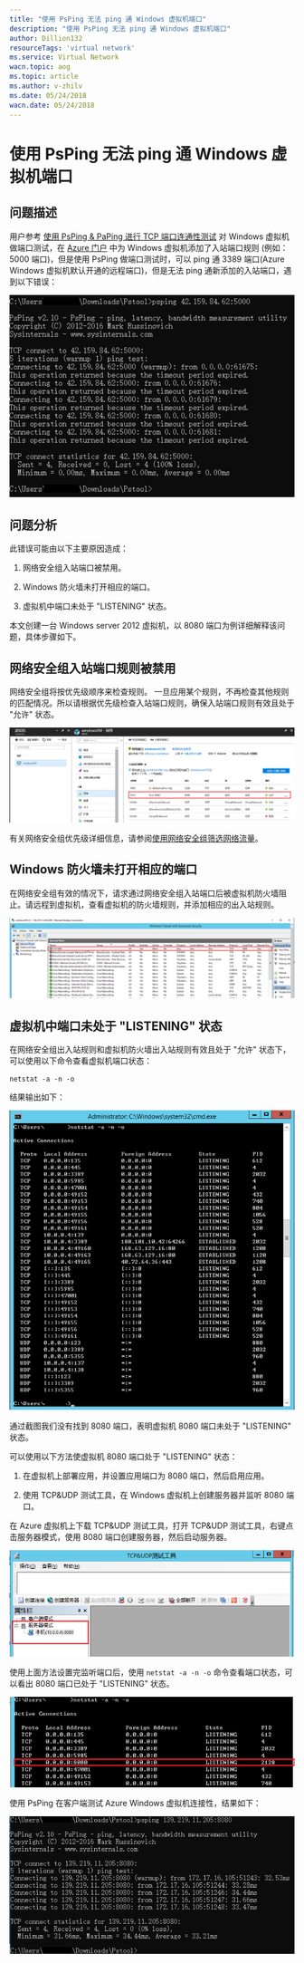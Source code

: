 ```yaml
---
title: "使用 PsPing 无法 ping 通 Windows 虚拟机端口"
description: "使用 PsPing 无法 ping 通 Windows 虚拟机端口"
author: Dillion132
resourceTags: 'virtual network'
ms.service: Virtual Network
wacn.topic: aog
ms.topic: article
ms.author: v-zhilv
ms.date: 05/24/2018
wacn.date: 05/24/2018
---
```


# 使用 PsPing 无法 ping 通 Windows 虚拟机端口

## 问题描述

用户参考 [使用 PsPing & PaPing 进行 TCP 端口连通性测试](https://docs.azure.cn/articles/azure-operations-guide/virtual-network/aog-virtual-network-tcp-psping-paping-connectivity) 对 Windows 虚拟机做端口测试，在 [Azure 门户](https://portal.azure.cn) 中为 Windows 虚拟机添加了入站端口规则 (例如：5000 端口)，但是使用 PsPing 做端口测试时，可以 ping 通 3389 端口(Azure Windows 虚拟机默认开通的远程端口)，但是无法 ping 通新添加的入站端口，遇到以下错误：

![error.PNG](./media/aog-virtual-network-using-psping-cannot-connect-the-port/error.PNG)

## 问题分析

此错误可能由以下主要原因造成：

1. 网络安全组入站端口被禁用。

2. Windows 防火墙未打开相应的端口。

3. 虚拟机中端口未处于 "LISTENING" 状态。

本文创建一台 Windows server 2012 虚拟机，以 8080 端口为例详细解释该问题，具体步骤如下。

## 网络安全组入站端口规则被禁用

网络安全组将按优先级顺序来检查规则。 一旦应用某个规则，不再检查其他规则的匹配情况。所以请根据优先级检查入站端口规则，确保入站端口规则有效且处于 "允许" 状态。

![nsg.PNG](./media/aog-virtual-network-using-psping-cannot-connect-the-port/nsg.PNG)

有关网络安全组优先级详细信息，请参阅[使用网络安全组筛选网络流量](https://docs.azure.cn/zh-cn/virtual-network/virtual-networks-nsg#nsg-resource)。

## Windows 防火墙未打开相应的端口

在网络安全组有效的情况下，请求通过网络安全组入站端口后被虚拟机防火墙阻止。请远程到虚拟机，查看虚拟机的防火墙规则，并添加相应的出入站规则。

![firewall.PNG](./media/aog-virtual-network-using-psping-cannot-connect-the-port/firewall.PNG)

## 虚拟机中端口未处于 "LISTENING" 状态

在网络安全组出入站规则和虚拟机防火墙出入站规则有效且处于 "允许" 状态下，可以使用以下命令查看虚拟机端口状态：

```
netstat -a -n -o
```

结果输出如下：

![netstat-result.PNG](./media/aog-virtual-network-using-psping-cannot-connect-the-port/netstat-result.PNG)

通过截图我们没有找到 8080 端口，表明虚拟机 8080 端口未处于 "LISTENING" 状态。

可以使用以下方法使虚拟机 8080 端口处于 "LISTENING" 状态：

1. 在虚拟机上部署应用，并设置应用端口为 8080 端口，然后启用应用。

2. 使用 TCP&UDP 测试工具，在 Windows 虚拟机上创建服务器并监听 8080 端口。

在 Azure 虚拟机上下载 TCP&UDP 测试工具，打开 TCP&UDP 测试工具，右键点击服务器模式，使用 8080 端口创建服务器，然后启动服务器。

![tcptool.PNG](./media/aog-virtual-network-using-psping-cannot-connect-the-port/tcptool.PNG)

使用上面方法设置完监听端口后，使用 `netstat -a -n -o` 命令查看端口状态，可以看出 8080 端口已处于 "LISTENING" 状态。

![netstat-linstening-port.PNG](./media/aog-virtual-network-using-psping-cannot-connect-the-port/netstat-linstening-port.PNG)

使用 PsPing 在客户端测试 Azure Windows 虚拟机连接性，结果如下：

![success-result1.PNG](./media/aog-virtual-network-using-psping-cannot-connect-the-port/success-result1.PNG)